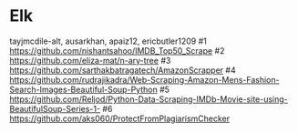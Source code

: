 # Elk
tayjmcdile-alt, ausarkhan, apaiz12, ericbutler1209
#1 <https://github.com/nishantsahoo/IMDB_Top50_Scrape>
#2 <https://github.com/eliza-mat/n-ary-tree>
#3 <https://github.com/sarthakbatragatech/AmazonScrapper>
#4 <https://github.com/rudrajikadra/Web-Scraping-Amazon-Mens-Fashion-Search-Images-Beautiful-Soup-Python>
#5 <https://github.com/Reljod/Python-Data-Scraping-IMDb-Movie-site-using-BeautifulSoup-Series-1->
#6 <https://github.com/aks060/ProtectFromPlagiarismChecker>
